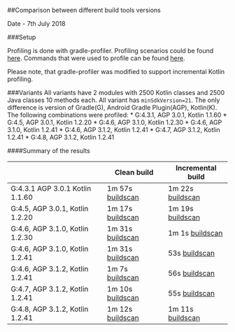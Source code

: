 
##Comparison between different build tools versions

Date - 7th July 2018
  
###Setup
  
Profiling is done with gradle-profiler. Profiling scenarios could be found [here](). Commands that were used to profile 
can be found [here]().

Please note, that gradle-profiler was modified to support incremental Kotlin profiling.

###Variants
All variants have 2 modules with 2500 Kotlin classes and 2500 Java classes 10 methods each. All variant has 
`minSdkVersion=21`.
The only difference is version of Gradle(G), Android Gradle Plugin(AGP), Kotlin(K).
The following combinations were profiled:
    * G:4.3.1, AGP 3.0.1, Kotlin 1.1.60
    * G:4.5, AGP 3.0.1, Kotlin 1.2.20
    * G:4.6, AGP 3.1.0, Kotlin 1.2.30
    * G:4.6, AGP 3.1.0, Kotlin 1.2.41
    * G:4.6, AGP 3.1.2, Kotlin 1.2.41
    * G:4.7, AGP 3.1.2, Kotlin 1.2.41
    * G:4.8, AGP 3.1.2, Kotlin 1.2.41

####Summary of the results

|             | Clean build | Incremental build |
|-------------|-------------| ----------------- |
|G:4.3.1 AGP 3.0.1 Kotlin 1.1.60 | 1m 57s [buildscan](https://scans.gradle.com/s/bvdlmqauv4vfi) | 1m 22s [buildscan](https://scans.gradle.com/s/tsesvbvtmhqzi) |
|G:4.5, AGP 3.0.1, Kotlin 1.2.20 | 1m 17s [buildscan](https://scans.gradle.com/s/ek2vtboirtgpc) | 1m 19s [buildscan](https://scans.gradle.com/s/pghes2tsukg7s) |
|G:4.6, AGP 3.1.0, Kotlin 1.2.30 | 1m 31s [buildscan](https://scans.gradle.com/s/momm25atli64q) | 1m 1s [buildscan](https://scans.gradle.com/s/uxmkl46swvefu) |
|G:4.6, AGP 3.1.0, Kotlin 1.2.41 | 1m 31s [buildscan](https://scans.gradle.com/s/unrlpbrwzaa3g) | 53s [buildscan](https://scans.gradle.com/s/f2lxmcbwglth4) |
|G:4.6, AGP 3.1.2, Kotlin 1.2.41 | 1m 7s [buildscan](https://scans.gradle.com/s/h4gqgwb4al4mu)| 56s [buildscan](https://scans.gradle.com/s/a2ufhihk2mmpi) |
|G:4.7, AGP 3.1.2, Kotlin 1.2.41 | 1m 10s [buildscan](https://scans.gradle.com/s/ulf32prjxbkny)| 55s [buildscan](https://scans.gradle.com/s/zvbhbskzpd6be) |
|G:4.8, AGP 3.1.2, Kotlin 1.2.41 | 1m 12s [buildscan](https://scans.gradle.com/s/2jbjvjhapt7pa)| 1m 11s [buildscan](https://scans.gradle.com/s/nmrtqbgq3yya6) |
  
  